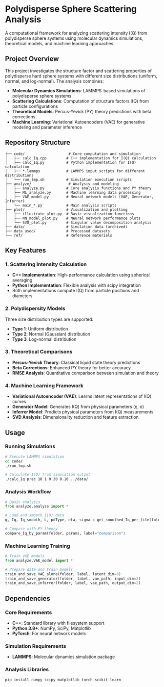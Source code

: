 # Polydisperse Sphere Scattering Analysis

A computational framework for analyzing scattering intensity I(Q) from polydisperse sphere systems using molecular dynamics simulations, theoretical models, and machine learning approaches.

## Project Overview

This project investigates the structure factor and scattering properties of polydisperse hard sphere systems with different size distributions (uniform, normal, and log-normal). The analysis combines:

- **Molecular Dynamics Simulations**: LAMMPS-based simulations of polydisperse sphere systems
- **Scattering Calculations**: Computation of structure factors I(Q) from particle configurations
- **Theoretical Models**: Percus-Yevick (PY) theory predictions with beta corrections
- **Machine Learning**: Variational Autoencoders (VAE) for generative modeling and parameter inference

## Repository Structure

```
├── code/                    # Core computation and simulation
│   ├── calc_Iq.cpp         # C++ implementation for I(Q) calculation
│   ├── calc_Iq.py          # Python implementation for I(Q) calculation
│   ├── *.lammps            # LAMMPS input scripts for different distributions
│   └── run_lmp.sh          # Simulation execution scripts
├── analyze/                 # Analysis and modeling
│   ├── analyze.py          # Core analysis functions and PY theory
│   ├── ML_analyze.py       # Machine learning data processing
│   ├── VAE_model.py        # Neural network models (VAE, Generator, Inferrer)
│   └── main_*.py           # Main analysis scripts
├── plot/                   # Visualization and plotting
│   ├── illustrate_plot.py  # Basic visualization functions
│   ├── NN_model_plot.py    # Neural network performance plots
│   └── SVD_plot.py         # Singular value decomposition analysis
├── data/                   # Simulation data (archived)
├── data_used/              # Processed datasets
└── ref/                    # Reference materials
```

## Key Features

### 1. Scattering Intensity Calculation
- **C++ Implementation**: High-performance calculation using spherical averaging
- **Python Implementation**: Flexible analysis with scipy integration
- Both implementations compute I(Q) from particle positions and diameters

### 2. Polydispersity Models
Three size distribution types are supported:
- **Type 1**: Uniform distribution
- **Type 2**: Normal (Gaussian) distribution
- **Type 3**: Log-normal distribution

### 3. Theoretical Comparisons
- **Percus-Yevick Theory**: Classical liquid state theory predictions
- **Beta Corrections**: Enhanced PY theory for better accuracy
- **RMSE Analysis**: Quantitative comparison between simulation and theory

### 4. Machine Learning Framework
- **Variational Autoencoder (VAE)**: Learns latent representations of I(Q) curves
- **Generator Model**: Generates I(Q) from physical parameters (η, σ)
- **Inferrer Model**: Predicts physical parameters from I(Q) measurements
- **SVD Analysis**: Dimensionality reduction and feature extraction

## Usage

### Running Simulations
```bash
# Execute LAMMPS simulation
cd code/
./run_lmp.sh

# Calculate I(Q) from simulation output
./calc_Iq prec 18 1 0.30 0.10 ../data/
```

### Analysis Workflow
```python
# Basic analysis
from analyze.analyze import *

# Load and smooth I(Q) data
q, Iq, Iq_smooth, L, pdType, eta, sigma = get_smoothed_Iq_per_file(folder, finfo)

# Compare with PY theory
compare_Iq_by_param(folder, params, label="comparison")
```

### Machine Learning Training
```python
# Train VAE models
from analyze.VAE_model import *

# Prepare data and train models
train_and_save_VAE_alone(folder, label, latent_dim=3)
train_and_save_generator(folder, label, vae_path, input_dim=2)
train_and_save_inferrer(folder, label, vae_path, output_dim=2)
```

## Dependencies

### Core Requirements
- **C++**: Standard library with filesystem support
- **Python 3.8+**: NumPy, SciPy, Matplotlib
- **PyTorch**: For neural network models

### Simulation Requirements
- **LAMMPS**: Molecular dynamics simulation package

### Analysis Libraries
```bash
pip install numpy scipy matplotlib torch scikit-learn
```
